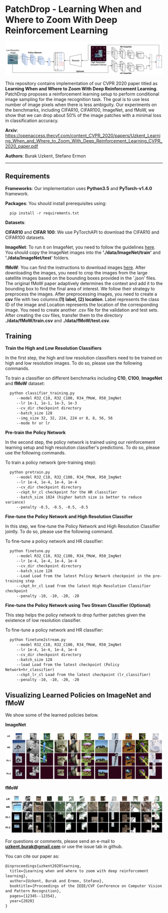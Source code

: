 # PatchDrop - Learning When and Where to Zoom With Deep Reinforcement Learning
![framework](./figures/framework.png)

This repository contains implementation of our CVPR 2020 paper titled as __Learning When and Where to Zoom With Deep Reinforcement Learning__. PatchDrop proposes a reinforcement learning setup to perform conditional image sampling for the image recognition task. The goal is to use less number of image pixels when there is less ambiguity. Our experiments on the benchmarks, including CIFAR10, CIFAR100, ImageNet, and fMoW, we show that we can drop about 50% of the image patches with a minimal loss in classification accuracy. 

**Arxiv**: https://openaccess.thecvf.com/content_CVPR_2020/papers/Uzkent_Learning_When_and_Where_to_Zoom_With_Deep_Reinforcement_Learning_CVPR_2020_paper.pdf

**Authors**: Burak Uzkent, Stefano Ermon

-------------------------------------------------------------------------------------
## Requirements
**Frameworks**: Our implementation uses **Python3.5** and **PyTorch-v1.4.0** framework.

**Packages**: You should install prerequisites using:
```shell
  pip install -r requirements.txt
```

**Datasets**:

**CIFAR10** and **CIFAR 100**: We use PyTorchAPI to download the CIFAR10 and CIFAR100 datasets.

**ImageNet**: To run it on ImageNet, you need to follow the guidelines [here](https://github.com/soumith/imagenet-multiGPU.torch#data-processing). You should copy the ImageNet images into the **'./data/ImageNet/train'** and **'./data/ImageNet/test**' folders.

**fMoW**: You can find the instructions to download images [here](https://github.com/fMoW/dataset). After downloading the images, you need to crop the images from the large satellite images based on the bounding boxes provided in the '.json' files. The original fMoW paper adaptively determines the context and add it to the bounding box to find the final area of interest. We follow their strategy to preprocess the images. After preprocessing images, you need to create a **csv** file with two columns:**(1) label, (2) location**. Label represents the class ID of the image and Location represents the location of the corresponding image. You need to create another .csv file for the validation and test sets. After creating the csv files, transfer them to the directory __./data/fMoW/train.csv__ and __./data/fMoW/test.csv__.

## Training
**Train the High and Low Resolution Classifiers**

In the first step, the high and low resolution classifiers need to be trained on high and low resolution images. To do so, please use the following commands.

To train a classifier on different benchmarks including **C10**, **C100**, **ImageNet** and **fMoW** dataset:

```shell
  python classifier_training.py
     --model R32_C10, R32_C100, R34_fMoW, R50_ImgNet
     --lr 1e-1, 1e-1, 1e-3, 1e-3
     --cv_dir checkpoint directory
     --batch_size 128
     --img_size 32, 32, 224, 224 or 8, 8, 56, 56
     --mode hr or lr
```
**Pre-train the Policy Network**

In the second step, the policy network is trained using our reinforcement learning setup and high resolution classifier's predictions. To do so, please use the following commands.

To train a policy network (pre-training step):

```shell
  python pretrain.py
     --model R32_C10, R32_C100, R34_fMoW, R50_ImgNet
     --lr 1e-4, 1e-4, 1e-4, 1e-4
     --cv_dir checkpoint directory
     --ckpt_hr_cl checkpoint for the HR classifier
     --batch_size 1024 (higher batch size is better to reduce variance)
     --penalty -0.5, -0.5, -0.5, -0.5
```
**Fine-tune the Policy Network and High Resolution Classifier**

In this step, we fine-tune the Policy Network and High Resolution Classifier jointly. To do so, please use the following command.

To fine-tune a policy network and HR classifier:
```shell
  python finetune.py
     --model R32_C10, R32_C100, R34_fMoW, R50_ImgNet
     --lr 1e-4, 1e-4, 1e-4, 1e-4
     --cv_dir checkpoint directory
     --batch_size 128
     --Load Load from the latest Policy Network checkpoint in the pre-training step
     --ckpt_hr_cl Load from the latest High Resolution Classifier checkpoint
     --penalty -10, -10, -20, -20
```
**Fine-tune the Policy Network using Two Stream Classifier (Optional)**

This step helps the policy network to drop further patches given the existence of low resolution classifier.

To fine-tune a policy network and HR classifier:

```shell
  python finetune2stream.py
     --model R32_C10, R32_C100, R34_fMoW, R50_ImgNet
     --lr 1e-4, 1e-4, 1e-4, 1e-4
     --cv_dir checkpoint directory
     --batch_size 128
     --load Load from the latest checkpoint (Policy Network+hr_classifier)
     --ckpt_lr_cl Load from the latest checkpoint (lr_classifier)
     --penalty -10, -10, -20, -20
```

## Visualizing Learned Policies on ImageNet and fMoW
We show some of the learned policies below.

**ImageNet**

![results](./figures/results_imgnet.png)

**fMoW**

![results](./figures/results_fmow.png)

For questions or comments, please send an e-mail to **uzkent.burak@gmail.com** or use the issue tab in github.

You can cite our paper as:
```
@inproceedings{uzkent2020learning,
  title={Learning when and where to zoom with deep reinforcement learning},
  author={Uzkent, Burak and Ermon, Stefano},
  booktitle={Proceedings of the IEEE/CVF Conference on Computer Vision and Pattern Recognition},
  pages={12345--12354},
  year={2020}
}
```
